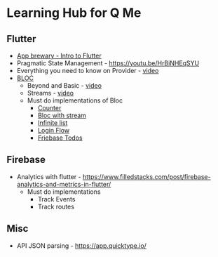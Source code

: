 # Learning Hub for Q Me

## Flutter
- [App brewary - Intro to Flutter](https://www.appbrewery.co/p/intro-to-flutter)
- Pragmatic State Management - https://youtu.be/HrBiNHEqSYU
- Everything you need to know on Provider - [video](https://youtu.be/BulIREvHBWg)
- [BLOC](https://bloclibrary.dev/#/)
  - Beyond and Basic - [video](https://www.youtube.com/watch?v=knMvKPKBzGE)
  - Streams - [video](https://youtu.be/fahC3ky_zW0?list=PLjxrf2q8roU3ahJVrSgAnPjzkpGmL9Czl)
  - Must do implementations of Bloc
    - [Counter](https://bloclibrary.dev/#/fluttercountertutorial)
    - [Bloc with stream](https://github.com/felangel/bloc/tree/master/examples/flutter_bloc_with_stream)
    - [Infinite list](https://bloclibrary.dev/#/flutterinfinitelisttutorial)
    - [Login Flow](https://bloclibrary.dev/#/flutterlogintutorial)
    - [Friebase Todos](https://bloclibrary.dev/#/flutterfirestoretodostutorial)

## Firebase
- Analytics with flutter - https://www.filledstacks.com/post/firebase-analytics-and-metrics-in-flutter/
  - Must do implementations
    - Track Events
    - Track routes


## Misc
- API JSON parsing - https://app.quicktype.io/
